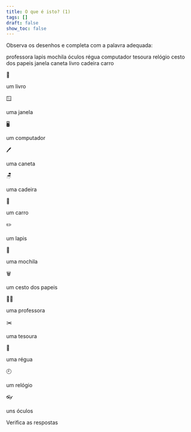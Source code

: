 ```yaml
---
title: O que é isto? (1)
tags: []
draft: false
show_toc: false
---
```

Observa os desenhos e completa com a palavra adequada: 

<e-layout> 
<e-tag color=1>professora</e-tag>
<e-tag color=1>lapis</e-tag>
<e-tag color=1>mochila</e-tag>
<e-tag color=1>óculos</e-tag>
<e-tag color=1>régua</e-tag>
<e-tag color=1>computador</e-tag>
<e-tag color=1>tesoura</e-tag>
<e-tag color=1>relógio</e-tag>
<e-tag color=1>cesto dos papeis</e-tag>
<e-tag color=1>janela</e-tag>
<e-tag color=1>caneta</e-tag>
<e-tag color=1>livro</e-tag>
<e-tag color=1>cadeira</e-tag>
<e-tag color=1>carro</e-tag>
</e-layout> 



<e-moji> 📙 </e-moji>

um <e-answer> livro </e-answer>

<e-moji> 🪟 </e-moji>

uma <e-answer> janela </e-answer>

<e-moji> 🖥️ </e-moji>

um <e-answer>computador</e-answer> 

<e-moji> 🖊️ </e-moji>

uma <e-answer>caneta</e-answer>

<e-moji> 🪑</e-moji>

uma <e-answer>cadeira</e-answer>

<e-moji> 🚗 </e-moji>

um <e-answer>carro</e-answer>

<e-moji> ✏️ </e-moji>

um <e-answer> lapis </e-moji>

<e-moji> 🎒 </e-moji>

uma <e-answer>mochila</e-answer>

<e-moji> 🗑️ </e-moji>

um <e-answer> cesto dos papeis </e-answer>

<e-moji> 👩‍🏫 </e-moji>

uma <e-answer>professora</e-answer>

<e-moji> ✂️ </e-moji>

uma <e-answer> tesoura </e-answer>

<e-moji> 📏 </e-moji>

uma <e-answer> régua </e-answer>

<e-moji> 🕘 </e-moji>

um <e-answer> relógio </e-moji>

<e-moji> 👓 </e-moji>

uns <e-answer> óculos </e-answer>

<e-validate> Verifica as respostas </e-validate>

